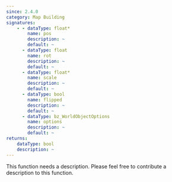 ```yaml
---
since: 2.4.0
category: Map Building
signatures:
    - - dataType: float*
        name: pos
        description: ~
        default: ~
      - dataType: float
        name: rot
        description: ~
        default: ~
      - dataType: float*
        name: scale
        description: ~
        default: ~
      - dataType: bool
        name: flipped
        description: ~
        default: ~
      - dataType: bz_WorldObjectOptions
        name: options
        description: ~
        default: ~
returns:
    dataType: bool
    description: ~
---
```


This function needs a description. Please feel free to contribute a description to this function.
